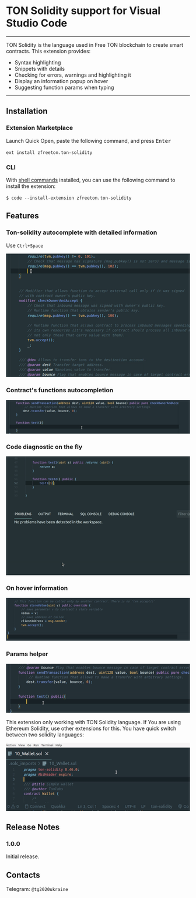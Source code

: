 # TON Solidity support for Visual Studio Code

-----

TON Solidity is the language used in Free TON blockchain to create smart contracts. This extension provides:

* Syntax highlighting
* Snippets with details
* Checking for errors, warnings and highlighting it
* Display an information popup on hover
* Suggesting function params when typing

-----

## Installation

### Extension Marketplace

Launch Quick Open, paste the following command, and press <kbd>Enter</kbd>

`ext install zfreeton.ton-solidity`

### CLI

With [shell commands](https://code.visualstudio.com/docs/editor/command-line) installed, you can use the following command to install the extension:

`$ code --install-extension zfreeton.ton-solidity`

## Features

### Ton-solidity autocomplete with detailed information

Use ```Ctrl+Space```

![Autocomplete with detailed information](assets/autocomplete-with-detailed-information.gif)

### Contract's functions autocompletion

![Contract's functions autocompletion](assets/contract-functions-autocomplete.gif)

### Code diagnostic on the fly

![Code diagnostic](assets/code-diagnostic.gif)

### On hover information

![Hover information](assets/hover-information.gif)

### Params helper

![Params helper](assets/params-helper.gif)

This extension only working with TON Solidity language. If You are using Ethereum Solidity, use other extensions for this.
You have quick switch between two solidity languages:

![Language Switcher](assets/language-switcher.gif)

## Release Notes

### 1.0.0

Initial release.

## Contacts

Telegram: ```@tg2020ukraine```
